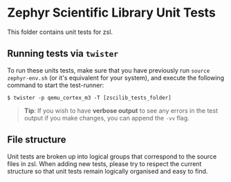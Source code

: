 # Zephyr Scientific Library Unit Tests

This folder contains unit tests for zsl.

## Running tests via `twister`

To run these units tests, make sure that you have previously run
`source zephyr-env.sh` (or it's equivalent for your system), and
execute the following command to start the test-runner:

```
$ twister -p qemu_cortex_m3 -T [zscilib_tests_folder]
```

> **Tip**: If you wish to have **verbose output** to see any errors in
  the test output if you make changes, you can append the `-vv` flag.

## File structure

Unit tests are broken up into logical groups that correspond to the source
files in zsl.  When adding new tests, please try to respect the current
structure so that unit tests remain logically organised and easy to find.
